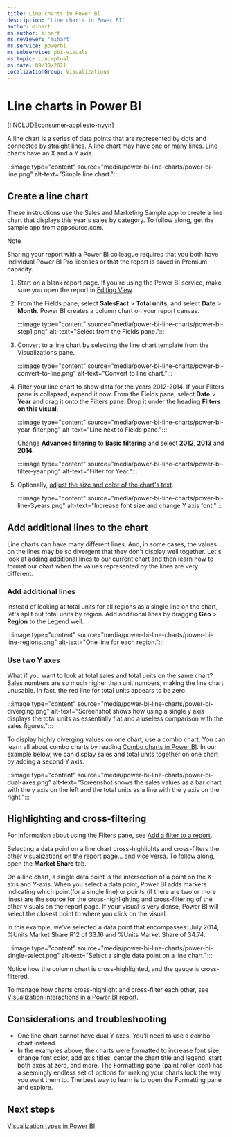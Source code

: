 ```yaml
---
title: Line charts in Power BI
description: 'Line charts in Power BI'
author: mihart
ms.author: mihart
ms.reviewer: 'mihart'
ms.service: powerbi
ms.subservice: pbi-visuals
ms.topic: conceptual
ms.date: 09/30/2021
LocalizationGroup: Visualizations
---
```



# Line charts in Power BI

[!INCLUDE[consumer-appliesto-nyyn](../includes/consumer-appliesto-nyyn.md)]

A line chart is a series of data points that are represented by dots and connected by straight lines. A line chart may have one or many lines. Line charts have an X and a Y axis. 

:::image type="content" source="media/power-bi-line-charts/power-bi-line.png" alt-text="Simple line chart.":::

## Create a line chart

These instructions use the Sales and Marketing Sample app to create a line chart that displays this year's sales by category. To follow along, get the sample app from appsource.com.

> [!NOTE]
> Sharing your report with a Power BI colleague requires that you both have individual Power BI Pro licenses or that the report is saved in Premium capacity.

1. Start on a blank report page. If you're using the Power BI service, make sure you open the report in [Editing View](../create-reports/service-interact-with-a-report-in-editing-view.md).

1. From the Fields pane, select **SalesFact** \> **Total units**, and select **Date** > **Month**.  Power BI creates a column chart on your report canvas.

    :::image type="content" source="media/power-bi-line-charts/power-bi-step1.png" alt-text="Select from the Fields pane.":::

1. Convert to a line chart by selecting the line chart template from the Visualizations pane.

    :::image type="content" source="media/power-bi-line-charts/power-bi-convert-to-line.png" alt-text="Convert to line chart.":::

1. Filter your line chart to show data for the years 2012-2014. If your Filters pane is collapsed, expand it now. From the Fields pane, select **Date** \> **Year** and drag it onto the Filters pane. Drop it under the heading **Filters on this visual**. 

    :::image type="content" source="media/power-bi-line-charts/power-bi-year-filter.png" alt-text="Line next to Fields pane.":::

    Change **Advanced filtering** to **Basic filtering** and select **2012**, **2013** and **2014**.

    :::image type="content" source="media/power-bi-line-charts/power-bi-filter-year.png" alt-text="Filter for Year.":::

1. Optionally, [adjust the size and color of the chart's text](power-bi-visualization-customize-title-background-and-legend.md). 

    :::image type="content" source="media/power-bi-line-charts/power-bi-line-3years.png" alt-text="Increase font size and change Y axis font.":::

## Add additional lines to the chart

Line charts can have many different lines. And, in some cases, the values on the lines may be so divergent that they don't display well together. Let's look at adding additional lines to our current chart and then learn how to format our chart when the values represented by the lines are very different. 

### Add additional lines

Instead of looking at total units for all regions as a single line on the chart, let's split out total units by region. Add additional lines by dragging **Geo** > **Region** to the Legend well.

   :::image type="content" source="media/power-bi-line-charts/power-bi-line-regions.png" alt-text="One line for each region.":::

### Use two Y axes

What if you want to look at total sales and total units on the same chart? Sales numbers are so much higher than unit numbers, making the line chart unusable. In fact, the red line for total units appears to be zero.

:::image type="content" source="media/power-bi-line-charts/power-bi-diverging.png" alt-text="Screenshot shows how using a single y axis displays the total units as essentially flat and a useless comparison with the sales figures.":::

To display highly diverging values on one chart, use a combo chart. You can learn all about combo charts by reading [Combo charts in Power BI](power-bi-visualization-combo-chart.md). In our example below, we can display sales and total units together on one chart by adding a second Y axis. 

:::image type="content" source="media/power-bi-line-charts/power-bi-dual-axes.png" alt-text="Screenshot shows the sales values as a bar chart with the y axis on the left and the total units as a line with the y axis on the right.":::

## Highlighting and cross-filtering

For information about using the Filters pane, see [Add a filter to a report](../create-reports/power-bi-report-add-filter.md).

Selecting a data point on a line chart cross-highlights and cross-filters the other visualizations on the report page... and vice versa. To follow along, open the **Market Share** tab.  

On a line chart, a single data point is the intersection of a point on the X-axis and Y-axis. When you select a data point, Power BI adds markers indicating which point(for a single line) or points (if there are two or more lines) are the source for the cross-highlighting and cross-filtering of the other visuals on the report page. If your visual is very dense, Power BI will select the closest point to where you click on the visual.

In this example, we've selected a data point that encompasses: July 2014, %Units Market Share R12 of 33.16 and %Units Market Share of 34.74.

:::image type="content" source="media/power-bi-line-charts/power-bi-single-select.png" alt-text="Select a single data point on a line chart.":::

Notice how the column chart is cross-highlighted, and the gauge is cross-filtered.

To manage how charts cross-highlight and cross-filter each other, see [Visualization interactions in a Power BI report](../create-reports/service-reports-visual-interactions.md).

## Considerations and troubleshooting

* One line chart cannot have dual Y axes. You'll need to use a combo chart instead.
* In the examples above, the charts were formatted to increase font size, change font color, add axis titles, center the chart title and legend, start both axes at zero, and more. The Formatting pane (paint roller icon) has a seemingly endless set of options for making your charts look the way you want them to. The best way to learn is to open the Formatting pane and explore.

## Next steps

[Visualization types in Power BI](power-bi-visualization-types-for-reports-and-q-and-a.md)





